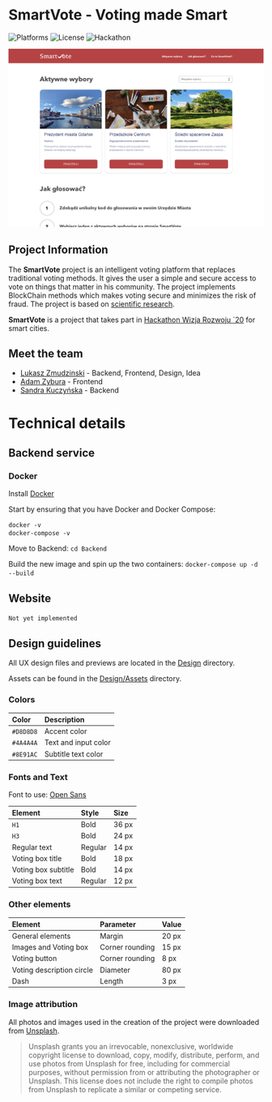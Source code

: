# SmartVote - Voting made Smart

![Platforms](https://img.shields.io/badge/platforms-Web-lightgrey)
![License](https://img.shields.io/badge/license-MIT-green)
![Hackathon](https://img.shields.io/badge/hackathon-Wizja_Rozwoju_20-red)

![SmartVote preview](preview.png)

## Project Information

The **SmartVote** project is an intelligent voting platform that replaces traditional voting methods. It gives the user a simple and secure access to vote on things that matter in his community. The project implements BlockChain methods which makes voting secure and minimizes the risk of fraud. The project is based on [scientific research](https://skemman.is/bitstream/1946/31161/1/Research-Paper-BBEVS.pdf).

**SmartVote** is a project that takes part in [Hackathon Wizja Rozwoju `20](https://challengerocket.com/wizjarozwoju20) for smart cities.

## Meet the team

- [Lukasz Zmudzinski](https://zmudzinski.me) - Backend, Frontend, Design, Idea
- [Adam Zybura](https://github.com/GuineaPigGod) - Frontend
- [Sandra Kuczyńska](https://github.com/visse0001) - Backend

# Technical details

## Backend service

### Docker

Install [Docker](https://docs.docker.com/get-docker/)

Start by ensuring that you have Docker and Docker Compose:

```
docker -v
docker-compose -v
```

Move to Backend:
`cd Backend`

Build the new image and spin up the two containers:
`docker-compose up -d --build`

## Website

`Not yet implemented`

## Design guidelines

All UX design files and previews are located in the [Design](https://gitlab.com/lukzmu/smart-vote/-/tree/master/Design) directory.

Assets can be found in the [Design/Assets](https://gitlab.com/lukzmu/smart-vote/-/tree/master/Design/Assets) directory.

### Colors

| **Color** | **Description** |
| :-- | :-- |
| `#D8D8D8` | Accent color |
| `#4A4A4A` | Text and input color |
| `#8E91AC` | Subtitle text color |

### Fonts and Text

Font to use: [Open Sans](https://fonts.google.com/specimen/Open+Sans)

| **Element** | **Style** | **Size** |
| :-- | :-- | :-- |
| `H1` | Bold | 36 px |
| `H3` | Bold | 24 px |
| Regular text | Regular | 14 px |
| Voting box title | Bold | 18 px |
| Voting box subtitle | Bold | 14 px |
| Voting box text | Regular | 12 px |

### Other elements

| **Element** | **Parameter** | **Value** |
| :-- | :-- | :-- |
| General elements | Margin | 20 px |
| Images and Voting box | Corner rounding | 15 px |
| Voting button | Corner rounding | 8 px |
| Voting description circle | Diameter | 80 px |
| Dash | Length | 3 px |

### Image attribution

All photos and images used in the creation of the project were downloaded from [Unsplash](https://unsplash.com/).

> Unsplash grants you an irrevocable, nonexclusive, worldwide copyright license to download, copy, modify, distribute, perform, and use photos from Unsplash for free, including for commercial purposes, without permission from or attributing the photographer or Unsplash. This license does not include the right to compile photos from Unsplash to replicate a similar or competing service.


